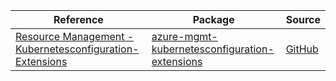 | Reference | Package | Source |
|---|---|---|
|[Resource Management - Kubernetesconfiguration-Extensions](mgmt-kubernetesconfiguration-extensions-readme.md)|[azure-mgmt-kubernetesconfiguration-extensions](https://pypi.org/project/azure-mgmt-kubernetesconfiguration-extensions)|[GitHub](https://github.com/Azure/azure-sdk-for-python/blob/main/sdk/kubernetesconfiguration/azure-mgmt-kubernetesconfiguration-extensions)|

